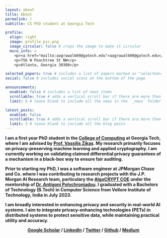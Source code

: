 ```yaml
---
layout: about
title: About
permalink: /
subtitle: CS PhD student at Georgia Tech

profile:
  align: right
  image: profile_pic.png
  image_circular: false # crops the image to make it circular
  more_info: >
    <p><a href="mailto:aagrawal609@gatech.edu">aagrawal609@gatech.edu</a></p>
    <p>756 W Peachtree St NW</p>
    <p>Atlanta, Georgia 30308</p>

selected_papers: true # includes a list of papers marked as "selected={true}"
social: false # includes social icons at the bottom of the page

announcements:
  enabled: false # includes a list of news items
  scrollable: true # adds a vertical scroll bar if there are more than 3 news items
  limit: 5 # leave blank to include all the news in the `_news` folder

latest_posts:
  enabled: false
  scrollable: true # adds a vertical scroll bar if there are more than 3 new posts items
  limit: 3 # leave blank to include all the blog posts
---
```


<b>I am a first year PhD student in the [College of Computing](https://www.cc.gatech.edu/) at Georgia Tech, where I am advised by [Prof. Vassilis Zikas](https://faculty.cc.gatech.edu/~vzikas).
My research primarily focuses on privacy-preserving machine learning and applied cryptography.
I am currently working on validating claimed differential privacy guarantees of a mechanism in a black-box way to ensure fair auditing. 

<b>Prior to starting my PhD, I was a software engineer at JPMorgan Chase and Co. where I was contributing to research projects with the J.P. Morgan AI Research team, particulary the [AlgoCRYPT COE](https://www.jpmorganchase.com/about/technology/research/ai/algocrypt-center-of-excellence) under the mentorship of [Dr. Antigoni Polychroniadou](https://antigonip.github.io/). 
I graduated with a Bachelors of Technology (B.Tech) in Computer Science from Vellore Institute of Technology, India in July 2023.

<b> I am broadly interested in enhancing privacy and security in real-world AI systems. I aim to integrate privacy-enhancing technologies (PETs) in distributed systems to protect sensitive data, while maintaining practical utility and accuracy.

<div style="text-align:center;">
  <b> 
    <a href="https://scholar.google.com/citations?user=NAShfsgAAAAJ&hl=en">Google Scholar</a> /
    <a href="https://www.linkedin.com/in/adya-agrawal/">LinkedIn</a> /
    <a href="https://x.com/adya_agrawal4">Twitter</a> /
    <a href="https://github.com/adya-agrawal">Github</a> / 
    <a href="https://medium.com/@adya-agrawal">Medium</a>
  </b>
</div>

[//]: # (Write your biography here. Tell the world about yourself. Link to your favorite [subreddit]&#40;http://reddit.com&#41;. You can put a picture in, too. The code is already in, just name your picture `prof_pic.jpg` and put it in the `img/` folder.&#41;)

[//]: # ()
[//]: # (Put your address / P.O. box / other info right below your picture. You can also disable any of these elements by editing `profile` property of the YAML header of your `_pages/about.md`. Edit `_bibliography/papers.bib` and Jekyll will render your [publications page]&#40;/al-folio/publications/&#41; automatically.)

[//]: # ()
[//]: # (Link to your social media connections, too. This theme is set up to use [Font Awesome icons]&#40;https://fontawesome.com/&#41; and [Academicons]&#40;https://jpswalsh.github.io/academicons/&#41;, like the ones below. Add your Facebook, Twitter, LinkedIn, Google Scholar, or just disable all of them.)
